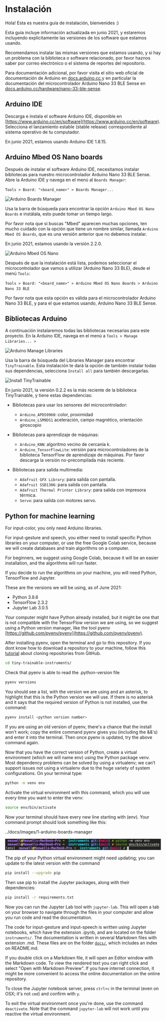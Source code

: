 # Instalación

Hola! Esta es nuestra guía de instalación, bienvenides :)

Esta guía incluye información actualizada en junio 2021, y estaremos incluyendo explícitamente las versiones de los software que estamos usando.

Recomendamos instalar las mismas versiones que estamos usando, y si hay un problema con la biblioteca o software relacionado, por favor haznos saber por correo electrónico o el sistema de reportes del repositorio.

Para documentación adicional, por favor visita el sitio web oficial de documentación de Arduino en [docs.arduino.cc](https://docs.arduino.cc]),y en particular la documentación del microcontrolador Arduino Nano 33 BLE Sense en [docs.arduino.cc/hardware/nano-33-ble-sense](https://docs.arduino.cc/hardware/nano-33-ble-sense).

## Arduino IDE

Descarga e instala el software Arduino IDE, disponible en [https://www.arduino.cc/en/software](https://www.arduino.cc/en/software). Selecciona el lanzamiento estable (stable release) correspondiente al sistema operativo de tu computador.

En junio 2021, estamos usando Arduino IDE 1.8.15.

## Arduino Mbed OS Nano boards

Después de instalar el software Arduino IDE, necesitamos instalar bibliotecas para nuestro microcontrolador Arduino Nano 33 BLE Sense. Abre la Arduino IDE y navega en el menú al `Boards Manager`:

```Tools > Board: "<board_name>" > Boards Manager...```

![Arduino Boards Manager](../docs/images/1-arduino-boards-manager.jpg "Arduino Boards Manager")

Usa la barra de búsqueda para encontrar la opción `Arduino Mbed OS Nano Boards` e instálala, esto puede tomar un tiempo largo.

Por favor nota que si buscas "Mbed" aparecen muchas opciones, ten mucho cuidado con la opción que tiene un nombre similar, llamada `Arduino Mbed OS Boards`, que es una versión anterior que no debemos instalar.

En junio 2021, estamos usando la versión 2.2.0.

![Arduino Mbed OS Nano](../docs/images/1-arduino-mbed-os-nano.jpg "Arduino Mbed OS Nano")

Después de que la instalación está lista, podemos seleccionar el microcontrolador que vamos a utilizar (Arduino Nano 33 BLE), desde el menú `Tools`:

```Tools > Board: "<board_name>" > Arduino Mbed OS Nano Boards > Arduino Nano 33 BLE```

Por favor nota que esta opción es válida para el microcontrolador Arduino Nano 33 BLE, y para el que estamos usando, Arduino Nano 33 BLE Sense.

## Bibliotecas Arduino

A continuación instalaremos todas las bibliotecas necesarias para este proyecto. En la Arduino IDE, navega en el menú a `Tools > Manage Libraries... >`

![Arduino Manage Libraries](../docs/images/1-arduino-manage-libraries.jpg "Arduino Manage Libraries")

Usa la barra de búsqueda del Libraries Manager para encontrar `TinyTrainable`. Esta instalación te dará la opción de también instalar todas sus dependencias, selecciona `Install all` para también descargarlas.

![Install TinyTrainable](../docs/images/1-install-tinytrainable.jpg "Install TinyTrainable")

En junio 2021, la versión 0.2.2 es la más reciente de la biblioteca TinyTrainable, y tiene estas dependencias:

* Bibliotecas para usar los sensores del microcontrolador:
  * `Arduino_APDS9960`: color, proximidad
  * `Arduino_LSM9DS1` aceleración, campo magnético, orientación giroscopio

* Bibliotecas para aprendizaje de máquinas:
  * `Arduino_KNN`: algoritmo vecino de cercanía k.
  * `Arduino_TensorFlowLite`: versión para microcontroladores de la biblioteca TensorFlow de aprendizaje de máquinas. Por favor descarga la versión no-precompilada más reciente.

* Bibliotecas para salida multimedia:
  * `Adafruit GFX Library`: para salida con pantalla.
  * `Adafruit SSD1306`: para salida con pantalla.
  * `Adafruit Thermal Printer Library`: para salida con impresora térmica.
  * `Servo`: para salida con motores servo.

## Python for machine learning

For input-color, you only need Arduino libraries.

For input-gesture and speech, you either need to install specific Python libraries on your computer, or use the free Google Colab service, because we will create databases and train algorithms on a computer.

For beginners, we suggest using Google Colab, because it will be an easier installation, and the algorithms will run faster.

If you decide to run the algorithms on your machine, you will need Python, TensorFlow and Jupyter.

These are the versions we will be using, as of June 2021:

* Python 3.8.6
* TensorFlow 2.3.2
* Jupyter Lab 3.0.5

Your computer might have Python already installed, but it might be one that is not compatible with the TensorFlow version we are using, so we suggest using a Python version manager, like the tool pyenv [https://github.com/pyenv/pyenv](https://github.com/pyenv/pyenv).

After installing pyenv, open the terminal and go to this repository. If you dont know how to download a repository to your machine, follow this [tutorial](https://docs.github.com/en/github/creating-cloning-and-archiving-repositories/cloning-a-repository-from-github/cloning-a-repository) about cloning repositories from GitHub.

```bash
cd tiny-trainable-instruments/
```

Check that pyenv is able to read the .python-version file

```bash
pyenv versions
```

You should see a list, with the version we are using and an asterisk, to highlight that this is the Python version we will use. If there is no asterisk and it says that the required version of Python is not installed, use the command:

```bash
pyenv install <python version number>
```

If you are using an old version of pyenv, there's a chance that the install won't work; copy the entire command pyenv gives you (including the &&'s) and enter it into the terminal. Then once pyenv is updated, try the above command again.

Now that you have the correct version of Python, create a virtual environment (which we will name env) using the Python package venv. Most dependency problems can be solved by using a virtualenv; we can’t support issues not using a virtualenv due to the huge variety of system configurations. On your terminal type:

```bash
python -m venv env
```

Activate the virtual environment with this command, which you will use every time you want to enter the venv:

```bash
source env/bin/activate
```

Now your terminal should have every new line starting with (env). Your command prompt should look something like this:

../docs/images/1-arduino-boards-manager

![Virtual environment command prompt](../docs/images/1-venv-activation.jpg "Activating virtual environment")

The pip of your Python virtual environment might need updating; you can update to the latest version with the command

```bash
pip install --upgrade pip
```

Then use pip to install the Jupyter packages, along with their dependencies:

```bash
pip install -r requirements.txt
```

Now you can run the Jupyter Lab tool with `jupyter-lab`. This will open a tab on your browser to navigate through the files in your computer and allow you run code and read the documentation.

The code for input-gesture and input-speech is written using Jupyter notebooks, which have the extension .ipynb, and are located on the folder `instruments/`. The documentation is written in several Markdown files with extension .md. These files are on the folder [`docs/`](../docs/), which includes an index on README.md.

If you double click on a Markdown file, it will open an Editor window with the Markdown code. To view the rendered text you can right click and select "Open with Markdown Preview". If you have internet connection, it might be more convenient to access the online documentation on the online repository.

To close the Jupyter notebook server, press `ctrl+c` in the terminal (even on OSX; it's not `cmd`) and confirm with `y`.

To exit the virtual environment once you're done, use the command `deactivate`. Note that the command `jupyter-lab` will not work until you reactive the virtual environment.
